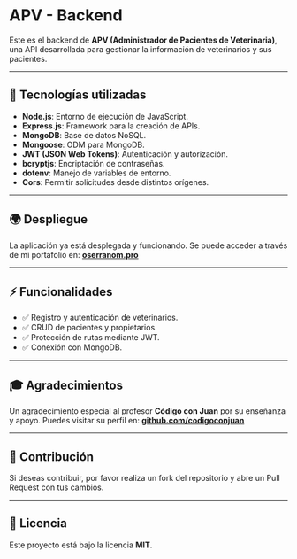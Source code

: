 # APV - Backend

Este es el backend de **APV (Administrador de Pacientes de Veterinaria)**, una API desarrollada para gestionar la información de veterinarios y sus pacientes.

---

## 🚀 Tecnologías utilizadas

- **Node.js**: Entorno de ejecución de JavaScript.
- **Express.js**: Framework para la creación de APIs.
- **MongoDB**: Base de datos NoSQL.
- **Mongoose**: ODM para MongoDB.
- **JWT (JSON Web Tokens)**: Autenticación y autorización.
- **bcryptjs**: Encriptación de contraseñas.
- **dotenv**: Manejo de variables de entorno.
- **Cors**: Permitir solicitudes desde distintos orígenes.

---

## 🌍 Despliegue

La aplicación ya está desplegada y funcionando. Se puede acceder a través de mi portafolio en: [**oserranom.pro**](https://oserranom.pro)

---

## ⚡ Funcionalidades

- ✅ Registro y autenticación de veterinarios.
- ✅ CRUD de pacientes y propietarios.
- ✅ Protección de rutas mediante JWT.
- ✅ Conexión con MongoDB.

---

## 🎓 Agradecimientos

Un agradecimiento especial al profesor **Código con Juan** por su enseñanza y apoyo. Puedes visitar su perfil en: [**github.com/codigoconjuan**](https://github.com/codigoconjuan)

---

## 🤝 Contribución

Si deseas contribuir, por favor realiza un fork del repositorio y abre un Pull Request con tus cambios.

---

## 📜 Licencia

Este proyecto está bajo la licencia **MIT**.
